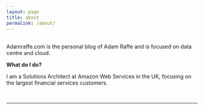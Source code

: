 ```yaml
---
layout: page
title: about
permalink: /about/
---
```



<br/>
Adamraffe.com is the personal blog of Adam Raffe and is focused on data centre and cloud.

**What do I do?**

I am a Solutions Architect at Amazon Web Services in the UK, focusing on the largest financial services customers. 


<br/>
<hr/>
<br/>
<span class="contacticon center">
	<a href="http://uk.linkedin.com/in/adamraffe" target="_blank"><i class="fa fa-linkedin-square"></i></a>
	<a href="https://twitter.com/adamraffe" target="_blank"><i class="fa fa-twitter-square"></i></a>
</span>

